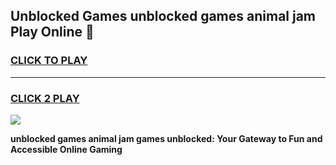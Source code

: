 
## Unblocked Games unblocked games animal jam Play Online 👋
<h3>
<a href="https://news.freeplayer.one?title=unblocked_games_animal_jam&ref=17F">CLICK TO PLAY</a></h3>
<hr>

<h3>
<a href="https://news.freeplayer.one?title=unblocked_games_animal_jam&ref=17F">CLICK 2 PLAY</a>
  
</h3>

<a href="https://news.freeplayer.one?title=unblocked_games_animal_jam&ref=17F/"><img src="https://clearcache.store/games.png"></a>


**unblocked games animal jam games unblocked: Your Gateway to Fun and Accessible Online Gaming**
